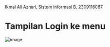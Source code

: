 Ikmal Ali Azhari, Sistem Informasi B, 2309116087

# Tampilan Login ke menu
![image](https://github.com/user-attachments/assets/869ab788-d8ba-4cb5-b1d6-a8f53a85bd82)
